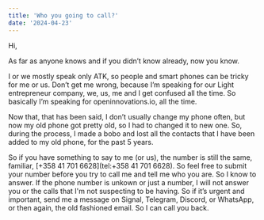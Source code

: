 ```yaml
---
title: 'Who you going to call?'
date: '2024-04-23'
---
```


Hi,

As far as anyone knows and if you didn’t know already, now you know.

I or we mostly speak only ATK, so people and smart phones can be tricky for me or us. Don’t get me wrong, because I’m speaking for our Light entrepreneur company, we, us, me and I get confused all the time. So basically I’m speaking for openinnovations.io, all the time.

Now that, that has been said, I don’t usually change my phone often, but now my old phone got pretty old, so I had to changed it to new one. So, during the process, I made a bobo and lost all the contacts that I have been added to my old phone, for the past 5 years.

So if you have something to say to me (or us), the number is still the same, familiar, [+358 41 701 6628](tel:+358 41 701 6628). So feel free to submit your number before you try to call me and tell me who you are. So I know to answer. If the phone number is unkown or just a number, I will not answer you or the calls that I'm not suspecting to be having. So if it’s urgent and important, send me a message on Signal, Telegram, Discord, or WhatsApp, or then again, the old fashioned email. So I can call you back.
